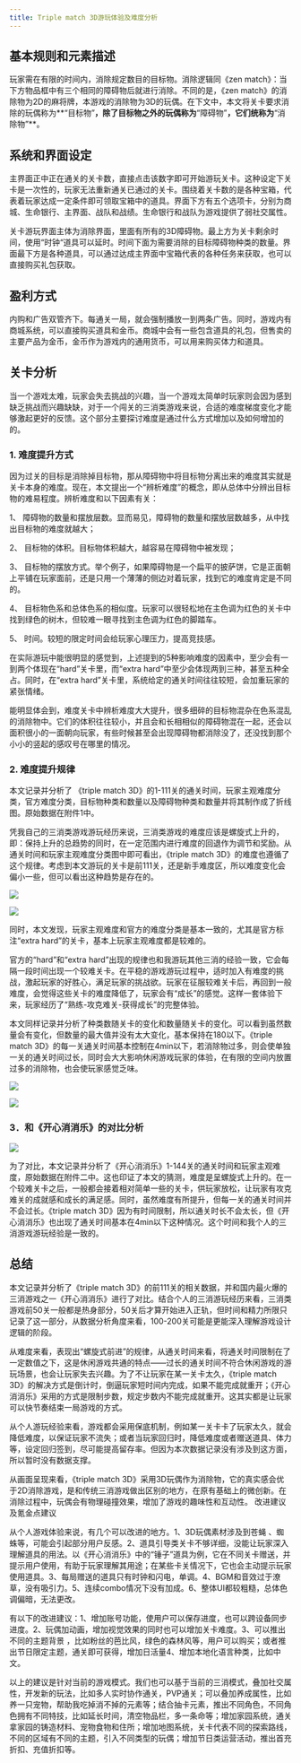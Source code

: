 ```yaml
---
title: Triple match 3D游玩体验及难度分析
---
```



## 基本规则和元素描述

玩家需在有限的时间内，消除规定数目的目标物。消除逻辑同《zen match》：当下方物品框中有三个相同的障碍物后就进行消除。不同的是，《zen match》的消除物为2D的麻将牌，本游戏的消除物为3D的玩偶。在下文中，本文将关卡要求消除的玩偶称为**“目标物”**，除了目标物之外的玩偶称为**“障碍物”**，它们统称为**“消除物”**。

## 系统和界面设定

主界面正中正在通关的关卡数，直接点击该数字即可开始游玩关卡。这种设定下关卡是一次性的，玩家无法重新通关已通过的关卡。围绕着关卡数的是各种宝箱，代表着玩家达成一定条件即可领取宝箱中的道具。界面下方有五个选项卡，分别为商城、生命银行、主界面、战队和战绩。生命银行和战队为游戏提供了弱社交属性。

关卡游玩界面主体为消除界面，里面有所有的3D障碍物。最上方为关卡剩余时间，使用“时钟“道具可以延时。时间下面为需要消除的目标障碍物种类的数量。界面最下方是各种道具，可以通过达成主界面中宝箱代表的各种任务来获取，也可以直接购买礼包获取。

## 盈利方式

内购和广告双管齐下。每通关一局，就会强制播放一到两条广告。同时，游戏内有商城系统，可以直接购买道具和金币。商城中会有一些包含道具的礼包，但售卖的主要产品为金币，金币作为游戏内的通用货币，可以用来购买体力和道具。

## 关卡分析

当一个游戏太难，玩家会失去挑战的兴趣，当一个游戏太简单时玩家则会因为感到缺乏挑战而兴趣缺缺，对于一个闯关的三消类游戏来说，合适的难度梯度变化才能够激起更好的反馈。这个部分主要探讨难度是通过什么方式增加以及如何增加的的。
### 1.	难度提升方式

因为过关的目标是消除掉目标物，那从障碍物中将目标物分离出来的难度其实就是关卡本身的难度。现在，本文提出一个“辨析难度”的概念，即从总体中分辨出目标物的难易程度。辨析难度和以下因素有关：

1、	障碍物的数量和摆放层数。显而易见，障碍物的数量和摆放层数越多，从中找出目标物的难度就越大；

2、	目标物的体积。目标物体积越大，越容易在障碍物中被发现；

3、	目标物的摆放方式。举个例子，如果障碍物是一个扁平的披萨饼，它是正面朝上平铺在玩家面前，还是只用一个薄薄的侧边对着玩家，找到它的难度肯定是不同的。

4、	目标物色系和总体色系的相似度。玩家可以很轻松地在主色调为红色的关卡中找到绿色的树木，但较难一眼寻找到主色调为红色的脚踏车。

5、	时间。较短的限定时间会给玩家心理压力，提高竞技感。

在实际游玩中能很明显的感觉到，上述提到的5种影响难度的因素中，至少会有一到两个体现在“hard”关卡里，而“extra hard”中至少会体现两到三种，甚至五种全占。同时，在“extra hard”关卡里，系统给定的通关时间往往较短，会加重玩家的紧张情绪。

能明显体会到，难度关卡中辨析难度大大提升，很多细碎的目标物混杂在色系混乱的消除物中。它们的体积往往较小，并且会和长相相似的障碍物混在一起，还会以面积很小的一面朝向玩家，有些时候甚至会出现障碍物都消除没了，还没找到那个小小的竖起的感叹号在哪里的情况。

### 2.	难度提升规律

本文记录并分析了 《triple match 3D》的1-111关的通关时间，玩家主观难度分类，官方难度分类，目标物种类和数量以及障碍物种类和数量并将其制作成了折线图。原始数据在附件1中。

凭我自己的三消类游戏游玩经历来说，三消类游戏的难度应该是螺旋式上升的，即：保持上升的总趋势的同时，在一定范围内进行难度的回退作为调节和奖励。从通关时间和玩家主观难度分类图中即可看出，《triple match 3D》的难度也遵循了这个规律。考虑到本文游玩的关卡是前111关，还是新手难度区，所以难度变化会偏小一些，但可以看出这种趋势是存在的。

![](/images/triple1.png)

![](/images/triple2.png)

同时，本文发现，玩家主观难度和官方的难度分类是基本一致的，尤其是官方标注“extra hard”的关卡，基本上玩家主观难度都是较难的。

官方的“hard”和“extra hard”出现的规律也和我游玩其他三消的经验一致，它会每隔一段时间出现一个较难关卡。在平稳的游戏游玩过程中，适时加入有难度的挑战，激起玩家的好胜心，满足玩家的挑战欲。玩家在征服较难关卡后，再回到一般难度，会觉得这些关卡的难度降低了，玩家会有“成长”的感觉。这样一套体验下来，玩家经历了“熟练-攻克难关-获得成长”的完整体验。

本文同样记录并分析了种类数随关卡的变化和数量随关卡的变化。可以看到虽然数量会有变化，但数量的最大值并没有太大变化，基本保持在180以下。《triple match 3D》的每一关通关时间基本控制在4min以下，若消除物过多，则会使单独一关的通关时间过长，同时会大大影响休闲游戏玩家的体验，在有限的空间内放置过多的消除物，也会使玩家感觉乏味。

![](/images/triple3.png)

![](/images/triple4.png)
 
 
### 3．和《开心消消乐》的对比分析

![](/images/triple5.png)

为了对比，本文记录并分析了《开心消消乐》1-144关的通关时间和玩家主观难度，原始数据在附件二中。这也印证了本文的猜测，难度是呈螺旋式上升的。在一个较难关卡之后，一般都会接着相对简单一些的关卡，供玩家放松，让玩家有攻克难关的成就感和成长的满足感。同时，虽然难度有所提升，但每一关的通关时间并不会过长。《triple match 3D》因为有时间限制，所以通关时长不会太长，但《开心消消乐》也出现了通关时间基本在4min以下这种情况。这个时间和我个人的三消游戏游玩经验是一致的。

## 总结

本文记录并分析了《triple match 3D》的前111关的相关数据，并和国内最火爆的三消游戏之一《开心消消乐》进行了对比。结合个人的三消游玩经历来看，三消类游戏前50关一般都是热身部分，50关后才算开始进入正轨，但时间和精力所限只记录了这一部分，从数据分析角度来看，100-200关可能是更能深入理解游戏设计逻辑的阶段。

从难度来看，表现出“螺旋式前进”的规律，从通关时间来看，将通关时间限制在了一定数值之下，这是休闲游戏共通的特点——过长的通关时间不符合休闲游戏的游玩场景，也会让玩家失去兴趣。为了不让玩家在某一关卡太久，《triple match 3D》的解决方式是倒计时，倒逼玩家短时间内完成，如果不能完成就重开；《开心消消乐》采用的方式是限制步数，规定步数内不能完成就重开。这其实都是让玩家可以快节奏结束一局游戏的方式。

从个人游玩经验来看，游戏都会采用保底机制，例如某一关卡卡了玩家太久，就会降低难度，以保证玩家不流失；或者当玩家回归时，降低难度或者赠送道具、体力等，设定回归签到，尽可能提高留存率。但因为本次数据记录没有涉及到这方面，所以暂时没有数据支撑。

从画面呈现来看，《triple match 3D》采用3D玩偶作为消除物，它的真实感会优于2D消除游戏，是和传统三消游戏做出区别的地方，在原有基础上的微创新。在消除过程中，玩偶会有物理碰撞效果，增加了游戏的趣味性和互动性。
改进建议及氪金点建议 

从个人游戏体验来说，有几个可以改进的地方。1、3D玩偶素材涉及到苍蝇 、蜘蛛等，可能会引起部分用户反感。2、道具引导类关卡不够详细，没能让玩家深入理解道具的用法。以《开心消消乐》中的“锤子”道具为例，它在不同关卡赠送，并提示用户使用，有助于玩家理解其用途；在某些卡关情况下，它也会主动提示玩家使用道具。3、每局赠送的道具只有时钟和闪电，单调。4、BGM和音效过于潦草，没有吸引力。5、连续combo情况下没有加成。6、整体UI都较粗糙，总体色调偏暗，无法更改。

有以下的改进建议：1、增加账号功能，使用户可以保存进度，也可以跨设备同步进度。2、玩偶加动画，增加视觉效果的同时也可以增加关卡难度。3、可以推出不同的主题背景 ，比如粉丝的芭比风，绿色的森林风等，用户可以购买；或者推出节日限定主题，通关即可获得，增加日活量4、增加本地化语言种类，比如中文。

以上的建议是针对当前的游戏模式。我们也可以基于当前的三消模式，叠加社交属性，开发新的玩法，比如多人实时协作通关，PVP通关；可以叠加养成属性，比如养一只宠物，帮助我吃掉消不掉的元素等；结合抽卡元素，推出不同角色，不同角色拥有不同特技，比如延长时间，清空物品栏，多一条命等；增加家园系统，通关拿家园的铸造材料、宠物食物和住所；增加地图系统，关卡代表不同的探索路线，不同的区域有不同的主题，引入不同类型的玩偶；增加节日类运营活动，推出首充折扣、充值折扣等。
